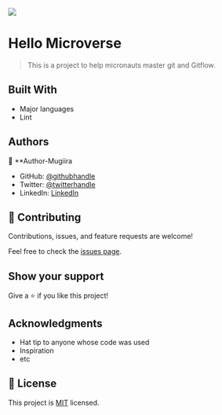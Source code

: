 ![](https://img.shields.io/badge/Microverse-blueviolet)

# Hello Microverse

> This is a project to help micronauts master git and Gitflow.


## Built With

- Major languages
- Lint





## Authors

👤 **Author-Mugiira

- GitHub: [@githubhandle](https://github.com/Mugiira-Kim)
- Twitter: [@twitterhandle](https://twitter.com/Bbm-Cru)
- LinkedIn: [LinkedIn](https://linkedin.com/in/Mugiirakim)



## 🤝 Contributing

Contributions, issues, and feature requests are welcome!

Feel free to check the [issues page](../../issues/).

## Show your support

Give a ⭐️ if you like this project!

## Acknowledgments

- Hat tip to anyone whose code was used
- Inspiration
- etc

## 📝 License

This project is [MIT](./MIT.md) licensed.

